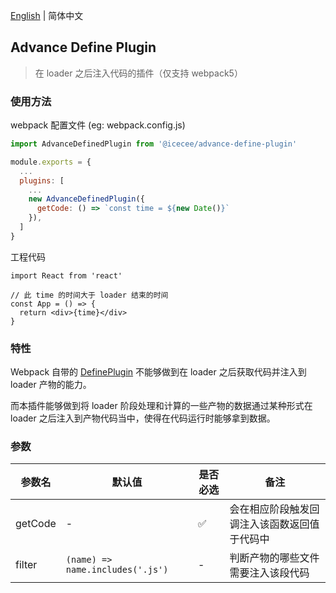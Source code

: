 [English](./README.md) | 简体中文

## Advance Define Plugin

> 在 loader 之后注入代码的插件（仅支持 webpack5）

### 使用方法

webpack 配置文件  (eg: webpack.config.js)
```js
import AdvanceDefinedPlugin from '@icecee/advance-define-plugin'

module.exports = {
  ...
  plugins: [
    ...
    new AdvanceDefinedPlugin({
      getCode: () => `const time = ${new Date()}`
    }),
  ]
}
```

工程代码
```tsx
import React from 'react'

// 此 time 的时间大于 loader 结束的时间
const App = () => {
  return <div>{time}</div>
}
```

### 特性

Webpack 自带的 [DefinePlugin](https://www.webpackjs.com/plugins/define-plugin/) 不能够做到在 loader 之后获取代码并注入到 loader 产物的能力。

而本插件能够做到将 loader 阶段处理和计算的一些产物的数据通过某种形式在 loader 之后注入到产物代码当中，使得在代码运行时能够拿到数据。

### 参数

|  参数名   |  默认值  |  是否必选  | 备注  |
| ---- | ---- | ---- | ---- |
| getCode  | - | ✅ | 会在相应阶段触发回调注入该函数返回值于代码中 |
| filter  | `(name) => name.includes('.js')` | - | 判断产物的哪些文件需要注入该段代码 |
